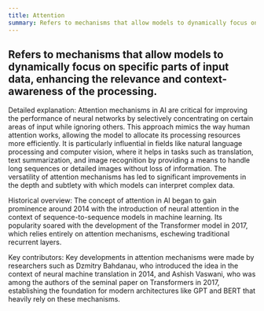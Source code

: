 ```yaml
---
title: Attention
summary: Refers to mechanisms that allow models to dynamically focus on specific parts of input data, enhancing the relevance and context-awareness of the processing.
---
```

## Refers to mechanisms that allow models to dynamically focus on specific parts of input data, enhancing the relevance and context-awareness of the processing.

Detailed explanation: Attention mechanisms in AI are critical for improving the performance of neural networks by selectively concentrating on certain areas of input while ignoring others. This approach mimics the way human attention works, allowing the model to allocate its processing resources more efficiently. It is particularly influential in fields like natural language processing and computer vision, where it helps in tasks such as translation, text summarization, and image recognition by providing a means to handle long sequences or detailed images without loss of information. The versatility of attention mechanisms has led to significant improvements in the depth and subtlety with which models can interpret complex data.

Historical overview: The concept of attention in AI began to gain prominence around 2014 with the introduction of neural attention in the context of sequence-to-sequence models in machine learning. Its popularity soared with the development of the Transformer model in 2017, which relies entirely on attention mechanisms, eschewing traditional recurrent layers.

Key contributors: Key developments in attention mechanisms were made by researchers such as Dzmitry Bahdanau, who introduced the idea in the context of neural machine translation in 2014, and Ashish Vaswani, who was among the authors of the seminal paper on Transformers in 2017, establishing the foundation for modern architectures like GPT and BERT that heavily rely on these mechanisms.
